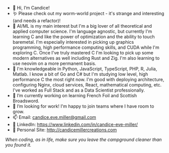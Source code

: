 - 👋 Hi, I’m Candice!
- 🪱 Please check out my worm-world project - it's strange and interesting (and needs a refactor)!
- 👀 AI/ML is my main interest but I'm a big lover of all theoretical and applied computer science. I'm language agnostic, but currently I'm learning C and like the power of optimization and the ability to touch baremetal. I'm especially interested in picking up graphics programming, high performance computing skills, and CUDA while I'm exploring C. Once I've truly mastered C I'm looking to pick up some modern alternatives as well including Rust and Zig. I'm also learning to use neovim on a more permanent basis.
- 🧠 I'm knowledgeable in Python, JavaScript, TypeScript, PHP, R, Julia, Matlab. I know a bit of Go and C# but I'm studying low level, high performance C the most right now. I'm good with deploying architecture, configuring Nginx, cloud services, React, mathematical computing, etc. I've worked as Full Stack and as a Data Scientist professionally.
- 🌱 I’m currently working on learning French Foil and Scottish Broadsword.
- 💞️ I’m looking for work! I'm happy to join teams where I have room to grow.
- 📫 Email: candice.eve.miller@gmail.com
- 💼 LinkedIn: https://www.linkedin.com/in/candice-eve-miller/
- 🌈 Personal Site: http://candicemillercreations.com

*When coding, as in life, make sure you leave the campground cleaner than you found it.*
